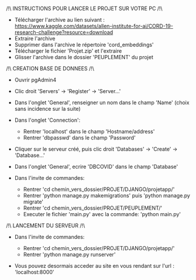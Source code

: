 /!\ INSTRUCTIONS POUR LANCER LE PROJET SUR VOTRE PC /!\

- Télécharger l'archive au lien suivant : https://www.kaggle.com/datasets/allen-institute-for-ai/CORD-19-research-challenge?resource=download
- Extraire l'archive
- Supprimer dans l'archive le répertoire 'cord_embeddings'
- Télécharger le fichier 'Projet.zip' et l'extraire
- Glisser l'archive dans le dossier 'PEUPLEMENT' du projet

/!\ CREATION BASE DE DONNEES /!\
- Ouvrir pgAdmin4
- Clic droit 'Servers' -> 'Register' -> 'Server...'
- Dans l'onglet 'General', renseigner un nom dans le champ 'Name' (choix sans incidence sur la suite)
- Dans l'onglet 'Connection':
	- Rentrer 'localhost' dans le champ 'Hostname/address'
	- Rentrer 'dbpasswd' dans le champ 'Password'

- Cliquer sur le serveur créé, puis clic droit 'Databases' -> 'Create' -> 'Database...'
- Dans l'onglet 'General', ecrire 'DBCOVID' dans le champ 'Database'

- Dans l'invite de commandes:
	- Rentrer 'cd chemin_vers_dossier/PROJET/DJANGO/projetapp/'
	- Rentrer 'python manage.py makemigrations' puis 'python manage.py migrate'
	- Rentrer 'cd chemin_vers_dossier/PROJET/PEUPLEMENT/'
	- Executer le fichier 'main.py' avec la commande: 'python main.py'

/!\ LANCEMENT DU SERVEUR /!\
- Dans l'invite de commandes:
	- Rentrer 'cd chemin_vers_dossier/PROJET/DJANGO/projetapp/'
	- Rentrer 'python manage.py runserver'

- Vous pouvez desormais acceder au site en vous rendant sur l'url : 'localhost:8000'
